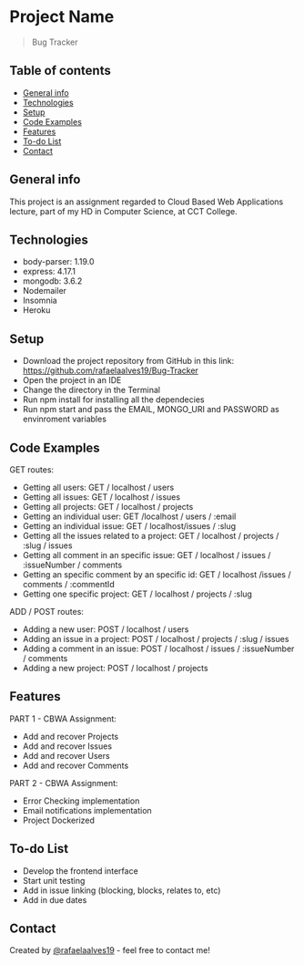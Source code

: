 # Project Name
> Bug Tracker


## Table of contents
* [General info](#general-info)
* [Technologies](#technologies)
* [Setup](#setup)
* [Code Examples](#code-examples)
* [Features](#features)
* [To-do List](#to-do-list)
* [Contact](#contact)


## General info
This project is an assignment regarded to Cloud Based Web Applications lecture, part of my HD in Computer Science, at CCT College. 


## Technologies 
* body-parser: 1.19.0
* express: 4.17.1
* mongodb: 3.6.2
* Nodemailer
* Insomnia
* Heroku


## Setup
* Download the project repository from GitHub in this link: https://github.com/rafaelaalves19/Bug-Tracker
* Open the project in an IDE
* Change the directory in the Terminal 
* Run npm install for installing all the dependecies
* Run npm start and pass the EMAIL, MONGO_URI and PASSWORD as envinroment variables


## Code Examples
GET routes: 
* Getting all users: GET / localhost / users
* Getting all issues: GET / localhost / issues
* Getting all projects: GET / localhost / projects
* Getting an individual user: GET /localhost / users / :email
* Getting an individual issue: GET / localhost/issues / :slug
* Getting all the issues related to a project: GET / localhost / projects / :slug / issues
* Getting all comment in an specific issue: GET / localhost / issues / :issueNumber / comments
* Getting an specific comment by an specific id: GET / localhost /issues / comments / :commentId
* Getting one specific project: GET / localhost / projects / :slug


ADD / POST routes:
* Adding a new user: POST / localhost / users
* Adding an issue in a project: POST / localhost / projects / :slug / issues
* Adding a comment in an issue: POST / localhost / issues / :issueNumber / comments
* Adding a new project: POST / localhost / projects



## Features
PART 1 - CBWA Assignment:
* Add and recover Projects
* Add and recover Issues
* Add and recover Users
* Add and recover Comments

PART 2 - CBWA Assignment:
* Error Checking implementation 
* Email notifications implementation
* Project Dockerized


## To-do List
* Develop the frontend interface
* Start unit testing
* Add in issue linking (blocking, blocks, relates to, etc)
* Add in due dates


## Contact
Created by [@rafaelaalves19](https://github.com/rafaelaalves19) - feel free to contact me!